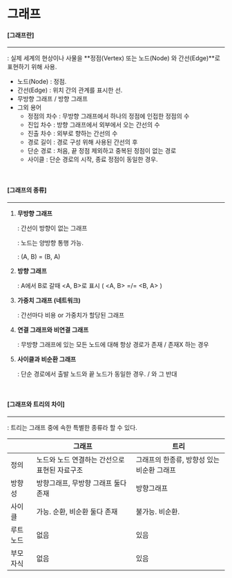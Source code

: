 # 그래프

#### [그래프란]

-----

: 실제 세계의 현상이나 사물을 **정점(Vertex) 또는 노드(Node) 와 간선(Edge)**로 표현하기 위해 사용.

- 노드(Node) : 정점.
- 간선(Edge) : 위치 간의 관계를 표시한 선.
- 무방향 그래프 / 방향 그래프
- 그외 용어
  - 정점의 차수 : 무방향 그래프에서 하나의 정점에 인접한 정점의 수
  - 진입 차수 : 방향 그래프에서 외부에서 오는 간선의 수
  - 진출 차수 : 외부로 향하는 간선의 수
  - 경로 길이 : 경로 구성 위해 사용된 간선의 후
  - 단순 경로 : 처음, 끝 정점 제외하고 중복된 정점이 없는 경로
  - 사이클 : 단순 경로의 시작, 종료 정점이 동일한 경우.

<br>

#### [그래프의 종류]

----

1. **무방향 그래프**

   : 간선이 방향이 없는 그래프

   : 노드는 양방향 통행 가능.

   : (A, B) = (B, A)

2. **방향 그래프**

   : A에서 B로 갈때 <A, B>로 표시   ( <A, B> =/= <B, A> )

3. **가중치 그래프 (네트워크)**

   : 간선마다 비용 or 가중치가 할당된 그래프

4. **연결 그래프와 비연결 그래프**

   : 무방향 그래프에 있는 모든 노드에 대해 항상 경로가 존재 / 존재X 하는 경우

5. **사이클과 비순환 그래프**

   : 단순 경로에서 출발 노드와 끝 노드가 동일한 경우. / 와 그 반대

<br>

#### [그래프와 트리의 차이]

----

: 트리는 그래프 중에 속한 특별한 종류라 할 수 있다.

|          | 그래프                                        | 트리                                       |
| -------- | --------------------------------------------- | ------------------------------------------ |
| 정의     | 노드와 노드 연결하는 간선으로 표현된 자료구조 | 그래프의 한종류, 방향성 있는 비순환 그래프 |
| 방향성   | 방향그래프, 무방향 그래프 둘다 존재           | 방향그래프                                 |
| 사이클   | 가능. 순환, 비순환 둘다 존재                  | 불가능. 비순환.                            |
| 루트노드 | 없음                                          | 있음                                       |
| 부모자식 | 없음                                          | 있음                                       |

<br>


